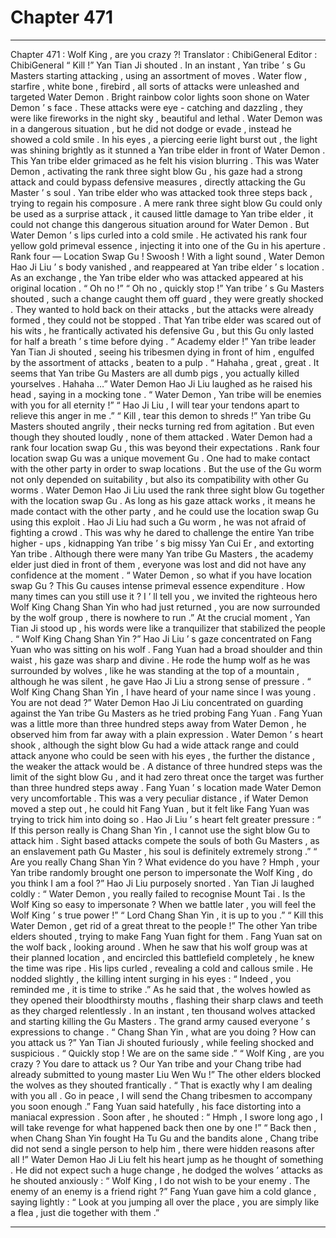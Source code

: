 
# Chapter 471


---

Chapter 471 : Wolf King , are you crazy ?!
Translator : ChibiGeneral Editor : ChibiGeneral
“ Kill !” Yan Tian Ji shouted .
In an instant , Yan tribe ’ s Gu Masters starting attacking , using an assortment of moves .
Water flow , starfire , white bone , firebird , all sorts of attacks were unleashed and targeted Water Demon .
Bright rainbow color lights soon shone on Water Demon ’ s face .
These attacks were eye - catching and dazzling , they were like fireworks in the night sky , beautiful and lethal .
Water Demon was in a dangerous situation , but he did not dodge or evade , instead he showed a cold smile .
In his eyes , a piercing eerie light burst out , the light was shining brightly as it stunned a Yan tribe elder in front of Water Demon .
This Yan tribe elder grimaced as he felt his vision blurring .
This was Water Demon , activating the rank three sight blow Gu , his gaze had a strong attack and could bypass defensive measures , directly attacking the Gu Master ’ s soul .
Yan tribe elder who was attacked took three steps back , trying to regain his composure .
A mere rank three sight blow Gu could only be used as a surprise attack , it caused little damage to Yan tribe elder , it could not change this dangerous situation around for Water Demon .
But Water Demon ’ s lips curled into a cold smile .
He activated his rank four yellow gold primeval essence , injecting it into one of the Gu in his aperture .
Rank four — Location Swap Gu !
Swoosh !
With a light sound , Water Demon Hao Ji Liu ’ s body vanished , and reappeared at Yan tribe elder ’ s location . As an exchange , the Yan tribe elder who was attacked appeared at his original location .
“ Oh no !”
“ Oh no , quickly stop !”
Yan tribe ’ s Gu Masters shouted , such a change caught them off guard , they were greatly shocked .
They wanted to hold back on their attacks , but the attacks were already formed , they could not be stopped .
That Yan tribe elder was scared out of his wits , he frantically activated his defensive Gu , but this Gu only lasted for half a breath ’ s time before dying .
“ Academy elder !” Yan tribe leader Yan Tian Ji shouted , seeing his tribesmen dying in front of him , engulfed by the assortment of attacks , beaten to a pulp .
“ Hahaha , great , great . It seems that Yan tribe Gu Masters are all dumb pigs , you actually killed yourselves . Hahaha …” Water Demon Hao Ji Liu laughed as he raised his head , saying in a mocking tone .
“ Water Demon , Yan tribe will be enemies with you for all eternity !”
“ Hao Ji Liu , I will tear your tendons apart to relieve this anger in me .”
“ Kill , tear this demon to shreds !”
Yan tribe Gu Masters shouted angrily , their necks turning red from agitation .
But even though they shouted loudly , none of them attacked .
Water Demon had a rank four location swap Gu , this was beyond their expectations .
Rank four location swap Gu was a unique movement Gu . One had to make contact with the other party in order to swap locations . But the use of the Gu worm not only depended on suitability , but also its compatibility with other Gu worms .
Water Demon Hao Ji Liu used the rank three sight blow Gu together with the location swap Gu . As long as his gaze attack works , it means he made contact with the other party , and he could use the location swap Gu using this exploit .
Hao Ji Liu had such a Gu worm , he was not afraid of fighting a crowd . This was why he dared to challenge the entire Yan tribe higher - ups , kidnapping Yan tribe ’ s big missy Yan Cui Er , and extorting Yan tribe .
Although there were many Yan tribe Gu Masters , the academy elder just died in front of them , everyone was lost and did not have any confidence at the moment .
“ Water Demon , so what if you have location swap Gu ? This Gu causes intense primeval essence expenditure . How many times can you still use it ? I ’ ll tell you , we invited the righteous hero Wolf King Chang Shan Yin who had just returned , you are now surrounded by the wolf group , there is nowhere to run .” At the crucial moment , Yan Tian Ji stood up , his words were like a tranquilizer that stabilized the people .
“ Wolf King Chang Shan Yin ?” Hao Ji Liu ’ s gaze concentrated on Fang Yuan who was sitting on his wolf .
Fang Yuan had a broad shoulder and thin waist , his gaze was sharp and divine . He rode the hump wolf as he was surrounded by wolves , like he was standing at the top of a mountain , although he was silent , he gave Hao Ji Liu a strong sense of pressure .
“ Wolf King Chang Shan Yin , I have heard of your name since I was young . You are not dead ?” Water Demon Hao Ji Liu concentrated on guarding against the Yan tribe Gu Masters as he tried probing Fang Yuan .
Fang Yuan was a little more than three hundred steps away from Water Demon , he observed him from far away with a plain expression .
Water Demon ’ s heart shook , although the sight blow Gu had a wide attack range and could attack anyone who could be seen with his eyes , the further the distance , the weaker the attack would be . A distance of three hundred steps was the limit of the sight blow Gu , and it had zero threat once the target was further than three hundred steps away .
Fang Yuan ’ s location made Water Demon very uncomfortable .
This was a very peculiar distance , if Water Demon moved a step out , he could hit Fang Yuan , but it felt like Fang Yuan was trying to trick him into doing so .
Hao Ji Liu ’ s heart felt greater pressure : “ If this person really is Chang Shan Yin , I cannot use the sight blow Gu to attack him . Sight based attacks compete the souls of both Gu Masters , as an enslavement path Gu Master , his soul is definitely extremely strong .”
“ Are you really Chang Shan Yin ? What evidence do you have ? Hmph , your Yan tribe randomly brought one person to impersonate the Wolf King , do you think I am a fool ?” Hao Ji Liu purposely snorted .
Yan Tian Ji laughed coldly : “ Water Demon , you really failed to recognise Mount Tai . Is the Wolf King so easy to impersonate ? When we battle later , you will feel the Wolf King ’ s true power !”
“ Lord Chang Shan Yin , it is up to you .”
“ Kill this Water Demon , get rid of a great threat to the people !”
The other Yan tribe elders shouted , trying to make Fang Yuan fight for them .
Fang Yuan sat on the wolf back , looking around . When he saw that his wolf group was at their planned location , and encircled this battlefield completely , he knew the time was ripe .
His lips curled , revealing a cold and callous smile .
He nodded slightly , the killing intent surging in his eyes : “ Indeed , you reminded me , it is time to strike .”
As he said that , the wolves howled as they opened their bloodthirsty mouths , flashing their sharp claws and teeth as they charged relentlessly .
In an instant , ten thousand wolves attacked and starting killing the Gu Masters .
The grand army caused everyone ’ s expressions to change .
“ Chang Shan Yin , what are you doing ? How can you attack us ?” Yan Tian Ji shouted furiously , while feeling shocked and suspicious .
“ Quickly stop ! We are on the same side .”
“ Wolf King , are you crazy ? You dare to attack us ? Our Yan tribe and your Chang tribe had already submitted to young master Liu Wen Wu !”
The other elders blocked the wolves as they shouted frantically .
“ That is exactly why I am dealing with you all . Go in peace , I will send the Chang tribesmen to accompany you soon enough .” Fang Yuan said hatefully , his face distorting into a maniacal expression .
Soon after , he shouted : “ Hmph , I swore long ago , I will take revenge for what happened back then one by one !”
“ Back then , when Chang Shan Yin fought Ha Tu Gu and the bandits alone , Chang tribe did not send a single person to help him , there were hidden reasons after all !” Water Demon Hao Ji Liu felt his heart jump as he thought of something .
He did not expect such a huge change , he dodged the wolves ’ attacks as he shouted anxiously : “ Wolf King , I do not wish to be your enemy . The enemy of an enemy is a friend right ?”
Fang Yuan gave him a cold glance , saying lightly : “ Look at you jumping all over the place , you are simply like a flea , just die together with them .”

---

